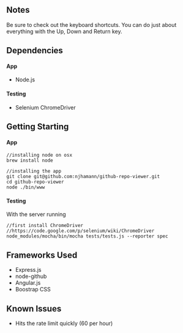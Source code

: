 ## Notes
Be sure to check out the keyboard shortcuts. You can do just about everything with the Up, Down and Return key.

## Dependencies
#### App
* Node.js

#### Testing
* Selenium ChromeDriver

## Getting Starting
#### App
```
//installing node on osx
brew install node

//installing the app
git clone git@github.com:njhamann/github-repo-viewer.git
cd github-repo-viewer
node ./bin/www
```

#### Testing
With the server running
```
//first install ChromeDriver
//https://code.google.com/p/selenium/wiki/ChromeDriver
node_modules/mocha/bin/mocha tests/tests.js --reporter spec
```

## Frameworks Used
* Express.js
* node-github
* Angular.js
* Boostrap CSS

## Known Issues
* Hits the rate limit quickly (60 per hour)
